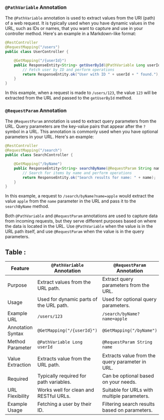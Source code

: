 ### `@PathVariable` Annotation

The `@PathVariable` annotation is used to extract values from the URI (path) of a web request. It is typically used when you have dynamic values in the URL, such as IDs or names, that you want to capture and use in your controller method. Here's an example in a Markdown-like format:

```java
@RestController
@RequestMapping("/users")
public class UserController {

    @GetMapping("/{userId}")
    public ResponseEntity<String> getUserById(@PathVariable Long userId) {
        // Fetch user by ID and perform operations
        return ResponseEntity.ok("User with ID " + userId + " found.");
    }
}
```

In this example, when a request is made to `/users/123`, the value `123` will be extracted from the URL and passed to the `getUserById` method.

### `@RequestParam` Annotation

The `@RequestParam` annotation is used to extract query parameters from the URL. Query parameters are the key-value pairs that appear after the `?` symbol in a URL. This annotation is commonly used when you have optional parameters in your URL. Here's an example:

```java
@RestController
@RequestMapping("/search")
public class SearchController {

    @GetMapping("/byName")
    public ResponseEntity<String> searchByName(@RequestParam String name) {
        // Search for items by name and perform operations
        return ResponseEntity.ok("Search results for name: " + name);
    }
}
```

In this example, a request to `/search/byName?name=apple` would extract the value `apple` from the `name` parameter in the URL and pass it to the `searchByName` method.

Both `@PathVariable` and `@RequestParam` annotations are used to capture data from incoming requests, but they serve different purposes based on where the data is located in the URL. Use `@PathVariable` when the value is in the URL path itself, and use `@RequestParam` when the value is in the query parameters.

## Table :

| Feature           | `@PathVariable` Annotation              | `@RequestParam` Annotation                      |
| ----------------- | --------------------------------------- | ----------------------------------------------- |
| Purpose           | Extract values from the URL path.       | Extract query parameters from the URL.          |
| Usage             | Used for dynamic parts of the URL path. | Used for optional query parameters.             |
| Example URL       | `/users/123`                            | `/search/byName?name=apple`                     |
| Annotation Syntax | `@GetMapping("/{userId}")`              | `@GetMapping("/byName")`                        |
| Method Parameter  | `@PathVariable Long userId`             | `@RequestParam String name`                     |
| Value Extraction  | Extracts value from the URL path.       | Extracts value from the query parameter in URL. |
| Required          | Typically required for path variables.  | Can be optional based on your needs.            |
| URL Flexibility   | Works well for clean and RESTful URLs.  | Suitable for URLs with multiple parameters.     |
| Example Usage     | Fetching a user by their ID.            | Filtering search results based on parameters.   |
